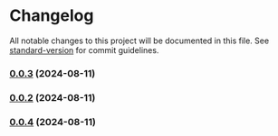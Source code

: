 # Changelog

All notable changes to this project will be documented in this file. See [standard-version](https://github.com/conventional-changelog/standard-version) for commit guidelines.

### [0.0.3](https://github.com/SebastianLl28/express-template/compare/v0.0.2...v0.0.3) (2024-08-11)

### [0.0.2](https://github.com/SebastianLl28/express-template/compare/v0.0.4...v0.0.2) (2024-08-11)

### [0.0.4](https://github.com/SebastianLl28/express-template/compare/v0.0.5...v0.0.4) (2024-08-11)
